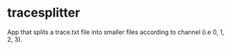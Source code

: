 # tracesplitter
App that splits a trace.txt file into smaller files according to channel (i.e 0, 1, 2, 3).
